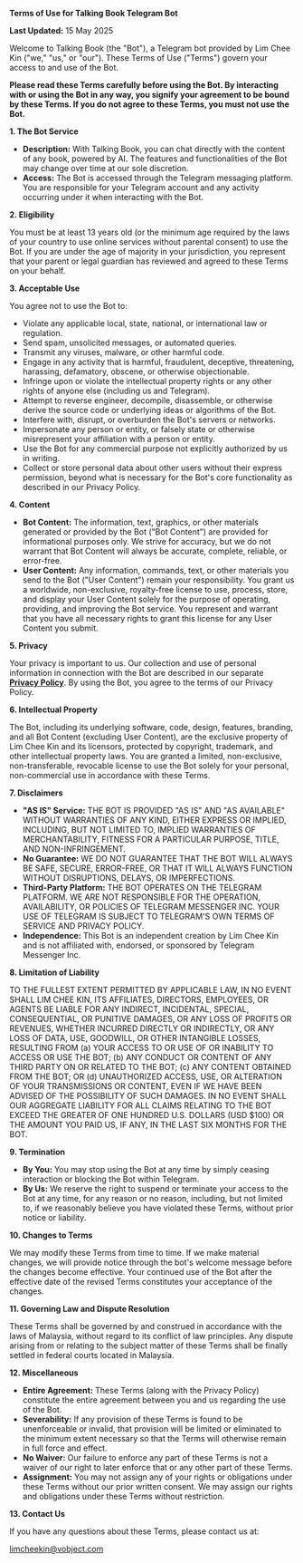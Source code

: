 **Terms of Use for Talking Book Telegram Bot**

**Last Updated:** 15 May 2025

Welcome to Talking Book (the "Bot"), a Telegram bot provided by Lim Chee Kin ("we," "us," or "our"). These Terms of Use ("Terms") govern your access to and use of the Bot.

**Please read these Terms carefully before using the Bot. By interacting with or using the Bot in any way, you signify your agreement to be bound by these Terms. If you do not agree to these Terms, you must not use the Bot.**

**1. The Bot Service**

*   **Description:** With Talking Book, you can chat directly with the content of any book, powered by AI. The features and functionalities of the Bot may change over time at our sole discretion.
*   **Access:** The Bot is accessed through the Telegram messaging platform. You are responsible for your Telegram account and any activity occurring under it when interacting with the Bot.

**2. Eligibility**

You must be at least 13 years old (or the minimum age required by the laws of your country to use online services without parental consent) to use the Bot. If you are under the age of majority in your jurisdiction, you represent that your parent or legal guardian has reviewed and agreed to these Terms on your behalf.

**3. Acceptable Use**

You agree not to use the Bot to:

*   Violate any applicable local, state, national, or international law or regulation.
*   Send spam, unsolicited messages, or automated queries.
*   Transmit any viruses, malware, or other harmful code.
*   Engage in any activity that is harmful, fraudulent, deceptive, threatening, harassing, defamatory, obscene, or otherwise objectionable.
*   Infringe upon or violate the intellectual property rights or any other rights of anyone else (including us and Telegram).
*   Attempt to reverse engineer, decompile, disassemble, or otherwise derive the source code or underlying ideas or algorithms of the Bot.
*   Interfere with, disrupt, or overburden the Bot's servers or networks.
*   Impersonate any person or entity, or falsely state or otherwise misrepresent your affiliation with a person or entity.
*   Use the Bot for any commercial purpose not explicitly authorized by us in writing.
*   Collect or store personal data about other users without their express permission, beyond what is necessary for the Bot's core functionality as described in our Privacy Policy.

**4. Content**

*   **Bot Content:** The information, text, graphics, or other materials generated or provided by the Bot ("Bot Content") are provided for informational purposes only. We strive for accuracy, but we do not warrant that Bot Content will always be accurate, complete, reliable, or error-free.
*   **User Content:** Any information, commands, text, or other materials you send to the Bot ("User Content") remain your responsibility. You grant us a worldwide, non-exclusive, royalty-free license to use, process, store, and display your User Content solely for the purpose of operating, providing, and improving the Bot service. You represent and warrant that you have all necessary rights to grant this license for any User Content you submit.

**5. Privacy**

Your privacy is important to us. Our collection and use of personal information in connection with the Bot are described in our separate [**Privacy Policy**](privacy.md). By using the Bot, you agree to the terms of our Privacy Policy.

**6. Intellectual Property**

The Bot, including its underlying software, code, design, features, branding, and all Bot Content (excluding User Content), are the exclusive property of Lim Chee Kin and its licensors, protected by copyright, trademark, and other intellectual property laws. You are granted a limited, non-exclusive, non-transferable, revocable license to use the Bot solely for your personal, non-commercial use in accordance with these Terms.

**7. Disclaimers**

*   **"AS IS" Service:** THE BOT IS PROVIDED "AS IS" AND "AS AVAILABLE" WITHOUT WARRANTIES OF ANY KIND, EITHER EXPRESS OR IMPLIED, INCLUDING, BUT NOT LIMITED TO, IMPLIED WARRANTIES OF MERCHANTABILITY, FITNESS FOR A PARTICULAR PURPOSE, TITLE, AND NON-INFRINGEMENT.
*   **No Guarantee:** WE DO NOT GUARANTEE THAT THE BOT WILL ALWAYS BE SAFE, SECURE, ERROR-FREE, OR THAT IT WILL ALWAYS FUNCTION WITHOUT DISRUPTIONS, DELAYS, OR IMPERFECTIONS.
*   **Third-Party Platform:** THE BOT OPERATES ON THE TELEGRAM PLATFORM. WE ARE NOT RESPONSIBLE FOR THE OPERATION, AVAILABILITY, OR POLICIES OF TELEGRAM MESSENGER INC. YOUR USE OF TELEGRAM IS SUBJECT TO TELEGRAM'S OWN TERMS OF SERVICE AND PRIVACY POLICY.
*   **Independence:** This Bot is an independent creation by Lim Chee Kin and is not affiliated with, endorsed, or sponsored by Telegram Messenger Inc.

**8. Limitation of Liability**

TO THE FULLEST EXTENT PERMITTED BY APPLICABLE LAW, IN NO EVENT SHALL LIM CHEE KIN, ITS AFFILIATES, DIRECTORS, EMPLOYEES, OR AGENTS BE LIABLE FOR ANY INDIRECT, INCIDENTAL, SPECIAL, CONSEQUENTIAL, OR PUNITIVE DAMAGES, OR ANY LOSS OF PROFITS OR REVENUES, WHETHER INCURRED DIRECTLY OR INDIRECTLY, OR ANY LOSS OF DATA, USE, GOODWILL, OR OTHER INTANGIBLE LOSSES, RESULTING FROM (a) YOUR ACCESS TO OR USE OF OR INABILITY TO ACCESS OR USE THE BOT; (b) ANY CONDUCT OR CONTENT OF ANY THIRD PARTY ON OR RELATED TO THE BOT; (c) ANY CONTENT OBTAINED FROM THE BOT; OR (d) UNAUTHORIZED ACCESS, USE, OR ALTERATION OF YOUR TRANSMISSIONS OR CONTENT, EVEN IF WE HAVE BEEN ADVISED OF THE POSSIBILITY OF SUCH DAMAGES. IN NO EVENT SHALL OUR AGGREGATE LIABILITY FOR ALL CLAIMS RELATING TO THE BOT EXCEED THE GREATER OF ONE HUNDRED U.S. DOLLARS (USD $100) OR THE AMOUNT YOU PAID US, IF ANY, IN THE LAST SIX MONTHS FOR THE BOT.

**9. Termination**

*   **By You:** You may stop using the Bot at any time by simply ceasing interaction or blocking the Bot within Telegram.
*   **By Us:** We reserve the right to suspend or terminate your access to the Bot at any time, for any reason or no reason, including, but not limited to, if we reasonably believe you have violated these Terms, without prior notice or liability.

**10. Changes to Terms**

We may modify these Terms from time to time. If we make material changes, we will provide notice through the bot's welcome message before the changes become effective. Your continued use of the Bot after the effective date of the revised Terms constitutes your acceptance of the changes.

**11. Governing Law and Dispute Resolution**

These Terms shall be governed by and construed in accordance with the laws of Malaysia, without regard to its conflict of law principles. Any dispute arising from or relating to the subject matter of these Terms shall be finally settled in federal courts located in Malaysia.

**12. Miscellaneous**

*   **Entire Agreement:** These Terms (along with the Privacy Policy) constitute the entire agreement between you and us regarding the use of the Bot.
*   **Severability:** If any provision of these Terms is found to be unenforceable or invalid, that provision will be limited or eliminated to the minimum extent necessary so that the Terms will otherwise remain in full force and effect.
*   **No Waiver:** Our failure to enforce any part of these Terms is not a waiver of our right to later enforce that or any other part of these Terms.
*   **Assignment:** You may not assign any of your rights or obligations under these Terms without our prior written consent. We may assign our rights and obligations under these Terms without restriction.

**13. Contact Us**

If you have any questions about these Terms, please contact us at: 

limcheekin@vobject.com